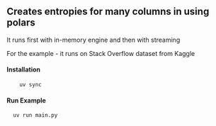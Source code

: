 ## Creates entropies for many columns in using polars
It runs first with in-memory engine and then with streaming

For the example - it runs on Stack Overflow dataset from Kaggle 
#### Installation
```shell
    uv sync
```

#### Run Example
```shell
  uv run main.py
```


